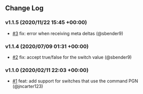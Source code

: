 ## Change Log

### v1.1.5 (2020/11/22 15:45 +00:00)
- [#3](https://github.com/sbender9/signalk-n2k-switching/pull/3) fix: error when receiving meta deltas (@sbender9)

### v1.1.4 (2020/07/09 01:31 +00:00)
- [#2](https://github.com/sbender9/signalk-n2k-switching/pull/2) fix: accept true/false for the switch value (@sbender9)

### v1.1.0 (2020/02/11 22:03 +00:00)
- [#1](https://github.com/sbender9/signalk-n2k-switching/pull/1) feat: add support for switches that use the command PGN (@jncarter123)